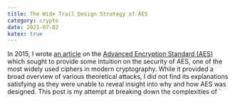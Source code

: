 ```yaml
---
title: The Wide Trail Design Strategy of AES
category: crypto
date: 2021-07-02
katex: true
---
```


In 2015, I wrote [an article](why-aes-is-secure) on the [Advanced Encryption
Standard (AES)][advanced-encryption-standard] which sought to provide some
intuition on the security of AES, one of the most widely used ciphers in modern
cryptography. While it provided a broad overview of various theoretical attacks,
I did not find its explanations satisfying as they were unable to reveal insight
into why and how AES was designed. This post is my attempt at breaking down the
complexities of `

[why-aes-is-secure]: /posts/crypto/why-aes-is-secure.html
[advanced-encryption-standard]:
    https://en.wikipedia.org/wiki/Advanced_Encryption_Standard
    "Advanced Encryption Standard"
